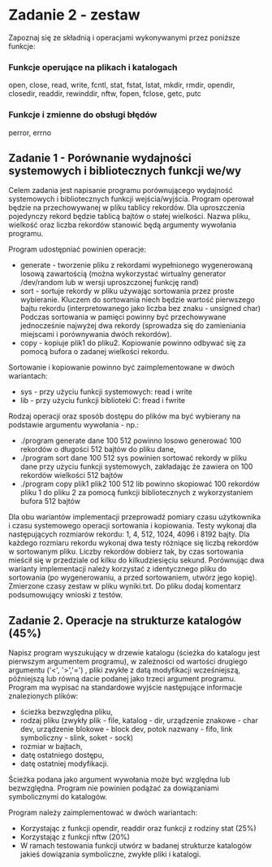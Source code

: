# Zadanie 2 - zestaw
Zapoznaj się ze składnią i operacjami wykonywanymi przez poniższe funkcje:
### Funkcje operujące na plikach i katalogach
open, close, read, write, fcntl, stat, fstat, lstat, mkdir, rmdir, opendir, closedir, readdir, rewinddir, nftw, fopen, fclose, getc, putc
### Funkcje i zmienne do obsługi błędów
perror, errno

## Zadanie 1 - Porównanie wydajności systemowych i bibliotecznych funkcji we/wy
Celem zadania jest napisanie programu porównującego wydajność systemowych i bibliotecznych funkcji wejścia/wyjścia. 
Program operował będzie na przechowywanej w pliku tablicy rekordów. Dla uproszczenia pojedynczy rekord będzie tablicą bajtów o stałej wielkości. 
Nazwa pliku, wielkość oraz liczba rekordów stanowić będą argumenty wywołania programu.

Program udostępniać powinien operacje:
* generate - tworzenie pliku z rekordami wypełnionego wygenerowaną losową zawartością (można wykorzystać wirtualny generator /dev/random lub w wersji uproszczonej funkcję rand)
* sort - sortuje rekordy w pliku używając sortowania przez proste wybieranie. Kluczem do sortowania niech będzie wartość pierwszego bajtu rekordu (interpretowanego jako liczba bez znaku - unsigned char) Podczas sortowania w pamięci powinny być przechowywane jednocześnie najwyżej dwa rekordy (sprowadza się do zamieniania miejscami i porównywania dwóch rekordów).
* copy - kopiuje plik1 do pliku2. Kopiowanie powinno odbywać się za pomocą bufora o zadanej wielkości rekordu.
    
Sortowanie i kopiowanie powinno być zaimplementowane w dwóch wariantach:
* sys - przy użyciu funkcji systemowych: read i write
* lib - przy użyciu funkcji biblioteki C: fread i fwrite
    
Rodzaj operacji oraz sposób dostępu do plików ma być wybierany na podstawie argumentu wywołania - np.:
* ./program generate dane 100 512 powinno losowo generować 100 rekordów o długości 512 bajtów
do pliku dane,
* ./program sort dane 100 512 sys powinien sortować rekordy w pliku dane przy użyciu funkcji systemowych, 
zakładając że zawiera on 100 rekordów wielkości 512 bajtów
* ./program copy plik1 plik2 100 512 lib powinno skopiować 100 rekordów pliku 1 do pliku 2 za pomocą funkcji 
bibliotecznych z wykorzystaniem bufora 512 bajtów

Dla obu wariantów implementacji przeprowadź pomiary czasu użytkownika i czasu systemowego operacji sortowania i kopiowania.
Testy wykonaj dla następujących rozmiarów rekordu: 1, 4, 512, 1024, 4096 i 8192 bajty. 
Dla każdego rozmiaru rekordu wykonaj dwa testy różniące się liczbą rekordów w sortowanym pliku. 
Liczby rekordów dobierz tak, by czas sortowania mieścił się w przedziale od kilku do kilkudziesięciu sekund. 
Porównując dwa warianty implementacji należy korzystać z identycznego pliku do sortowania (po wygenerowaniu, a przed sortowaniem, utwórz jego kopię). 
Zmierzone czasy zestaw w pliku wyniki.txt. Do pliku dodaj komentarz podsumowujący wnioski z testów.

## Zadanie 2. Operacje na strukturze katalogów (45%)
Napisz program wyszukujący w drzewie katalogu (ścieżka do katalogu jest pierwszym argumentem programu), 
w zależności od wartości drugiego argumentu ('<', '>','=') , pliki zwykłe z datą modyfikacji wcześniejszą, późniejszą lub 
równą dacie podanej jako trzeci argument programu. Program ma wypisać na standardowe wyjście następujące informacje znalezionych plików:

* ścieżka bezwzględna pliku,
* rodzaj pliku (zwykły plik - file, katalog - dir, urządzenie znakowe - char dev, urządzenie blokowe - block dev, potok nazwany - fifo, link symboliczny - slink, soket - sock) 
* rozmiar w bajtach,
* datę ostatniego dostępu,
* datę ostatniej modyfikacji.

Ścieżka podana jako argument wywołania może być względna lub bezwzględna.  Program nie powinien podążać za dowiązaniami symbolicznymi do katalogów.

Program należy zaimplementować w dwóch wariantach:
* Korzystając z funkcji opendir, readdir oraz funkcji z rodziny stat (25%)
* Korzystając z funkcji nftw (20%)
* W ramach testowania funkcji utwórz w badanej strukturze katalogów jakieś dowiązania symboliczne, zwykłe pliki i katalogi.